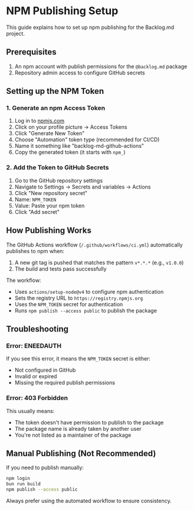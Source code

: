 # NPM Publishing Setup

This guide explains how to set up npm publishing for the Backlog.md project.

## Prerequisites

1. An npm account with publish permissions for the `@backlog.md` package
2. Repository admin access to configure GitHub secrets

## Setting up the NPM Token

### 1. Generate an npm Access Token

1. Log in to [npmjs.com](https://www.npmjs.com)
2. Click on your profile picture → Access Tokens
3. Click "Generate New Token"
4. Choose "Automation" token type (recommended for CI/CD)
5. Name it something like "backlog-md-github-actions"
6. Copy the generated token (it starts with `npm_`)

### 2. Add the Token to GitHub Secrets

1. Go to the GitHub repository settings
2. Navigate to Settings → Secrets and variables → Actions
3. Click "New repository secret"
4. Name: `NPM_TOKEN`
5. Value: Paste your npm token
6. Click "Add secret"

## How Publishing Works

The GitHub Actions workflow (`/.github/workflows/ci.yml`) automatically publishes to npm when:

1. A new git tag is pushed that matches the pattern `v*.*.*` (e.g., `v1.0.0`)
2. The build and tests pass successfully

The workflow:
- Uses `actions/setup-node@v4` to configure npm authentication
- Sets the registry URL to `https://registry.npmjs.org`
- Uses the `NPM_TOKEN` secret for authentication
- Runs `npm publish --access public` to publish the package

## Troubleshooting

### Error: ENEEDAUTH

If you see this error, it means the `NPM_TOKEN` secret is either:
- Not configured in GitHub
- Invalid or expired
- Missing the required publish permissions

### Error: 403 Forbidden

This usually means:
- The token doesn't have permission to publish to the package
- The package name is already taken by another user
- You're not listed as a maintainer of the package

## Manual Publishing (Not Recommended)

If you need to publish manually:

```bash
npm login
bun run build
npm publish --access public
```

Always prefer using the automated workflow to ensure consistency.